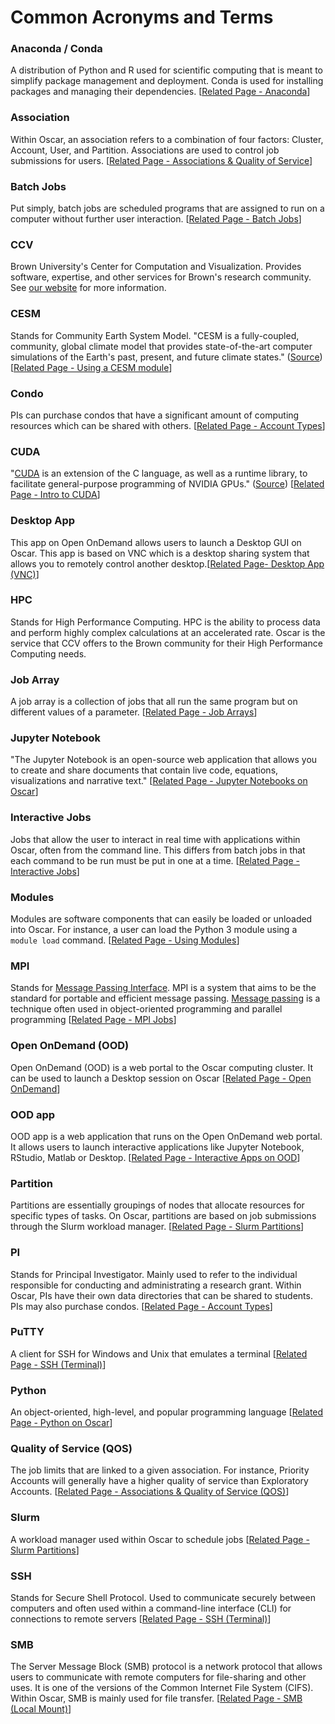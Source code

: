 # Common Acronyms and Terms

### Anaconda / Conda

A distribution of Python and R used for scientific computing that is meant to simplify package management and deployment. Conda is used for installing packages and managing their dependencies. \[[Related Page - Anaconda](https://docs.ccv.brown.edu/oscar/software/anaconda)]

### Association

Within Oscar,  an association refers to a combination of four factors: Cluster, Account, User, and Partition. Associations are used to control job submissions for users. \[[Related Page - Associations & Quality of Service](https://docs.ccv.brown.edu/oscar/accounts-on-oscar/associations-and-quality-of-service)]

### Batch Jobs

Put simply, batch jobs are scheduled programs that are assigned to run on a computer without further user interaction. \[[Related Page - Batch Jobs](https://docs.ccv.brown.edu/oscar/submitting-jobs/batch)]

### CCV

Brown University's Center for Computation and Visualization. Provides software, expertise, and other services for Brown's research community. See [our website](https://ccv.brown.edu/) for more information.

### CESM

Stands for Community Earth System Model. "CESM is a fully-coupled, community, global climate model that provides state-of-the-art computer simulations of the Earth's past, present, and future climate states." ([Source](https://www.cesm.ucar.edu/models/cesm2/)) \[[Related Page - Using a CESM module](https://docs.ccv.brown.edu/oscar/local-install/cesm)]

### Condo

PIs can purchase condos that have a significant amount of computing resources which can be shared with others. \[[Related Page - Account Types](https://docs.ccv.brown.edu/oscar/accounts-on-oscar/account-types)]

### CUDA

"[CUDA](https://developer.nvidia.com/what-cuda) is an extension of the C language, as well as a runtime library, to facilitate general-purpose programming of NVIDIA GPUs." ([Source](https://docs.ccv.brown.edu/oscar/gpu-computing/intro-to-cuda)) \[[Related Page - Intro to CUDA](https://docs.ccv.brown.edu/oscar/gpu-computing/intro-to-cuda)]

### Desktop App

This app on Open OnDemand allows users to launch a Desktop GUI on Oscar. This app is based on VNC which is a desktop sharing system that allows you to remotely control another desktop.\[[Related Page- Desktop App (VNC)](../connecting-to-oscar/open-ondemand/desktop-app-vnc.md)]

### HPC

Stands for High Performance Computing. HPC is the ability to process data and perform highly complex calculations at an accelerated rate. Oscar is the service that CCV offers to the Brown community for their High Performance Computing needs.

### Job Array

A job array is a collection of jobs that all run the same program but on different values of a parameter. \[[Related Page - Job Arrays](https://docs.ccv.brown.edu/oscar/submitting-jobs/array)]

### Jupyter Notebook

"The Jupyter Notebook is an open-source web application that allows you to create and share documents that contain live code, equations, visualizations and narrative text." \[[Related Page - Jupyter Notebooks on Oscar](https://docs.ccv.brown.edu/oscar/jupyter-notebooks/jupyter-notebooks-on-oscar-1)]

### Interactive Jobs

Jobs that allow the user to interact in real time with applications within Oscar, often from the command line. This differs from batch jobs in that each command to be run must be put in one at a time. \[[Related Page - Interactive Jobs](https://docs.ccv.brown.edu/oscar/submitting-jobs/interact)]

### Modules

Modules are software components that can easily be loaded or unloaded into Oscar. For instance, a user can load the Python 3 module using a `module load` command. \[[Related Page - Using Modules](https://docs.ccv.brown.edu/oscar/software/modules)]

### MPI

Stands for [Message Passing Interface](https://www.techopedia.com/definition/115/message-passing-interface-mpi). MPI is a system that aims to be the standard for portable and efficient message passing. [Message passing](https://www.techopedia.com/definition/3230/message-passing) is a technique often used in object-oriented programming and parallel programming \[[Related Page - MPI Jobs](https://docs.ccv.brown.edu/oscar/submitting-jobs/mpi-jobs)]

### Open OnDemand (OOD)

Open OnDemand (OOD) is a web portal to the Oscar computing cluster. It can be used to launch a Desktop session on Oscar \[[Related Page - Open OnDemand](../connecting-to-oscar/open-ondemand/)]

### OOD app

OOD app is a web application  that runs on the Open OnDemand web portal. It allows users to launch interactive applications like Jupyter Notebook, RStudio, Matlab or Desktop. \[[Related Page - Interactive Apps on OOD](../connecting-to-oscar/open-ondemand/interactive-apps-on-ood.md)]

### Partition

Partitions are essentially groupings of nodes that allocate resources for specific types of tasks. On Oscar, partitions are based on job submissions through the Slurm workload manager. \[[Related Page - Slurm Partitions](https://docs.ccv.brown.edu/oscar/submitting-jobs/slurm)]

### PI

Stands for Principal Investigator. Mainly used to refer to the individual responsible for conducting and administrating a research grant. Within Oscar, PIs have their own data directories that can be shared to students. PIs may also purchase condos. \[[Related Page - Account Types](https://docs.ccv.brown.edu/oscar/accounts-on-oscar/account-types)]

### PuTTY

A client for SSH for Windows and Unix that emulates a terminal \[[Related Page - SSH (Terminal)](https://docs.ccv.brown.edu/oscar/connecting-to-oscar/ssh)]

### Python

An object-oriented, high-level, and popular programming language \[[Related Page - Python on Oscar](https://docs.ccv.brown.edu/oscar/software/python-on-oscar)]

### Quality of Service (QOS)

The job limits that are linked to a given association. For instance, Priority Accounts will generally have a higher quality of service than Exploratory Accounts. \[[Related Page - Associations & Quality of Service (QOS)](https://docs.ccv.brown.edu/oscar/accounts-on-oscar/associations-and-quality-of-service)]

### Slurm

A workload manager used within Oscar to schedule jobs \[[Related Page - Slurm Partitions](https://docs.ccv.brown.edu/oscar/submitting-jobs/slurm)]

### SSH

Stands for Secure Shell Protocol. Used to communicate securely between computers and often used within a command-line interface (CLI) for connections to remote servers \[[Related Page  - SSH (Terminal)](https://docs.ccv.brown.edu/oscar/connecting-to-oscar/ssh)]

### SMB

The Server Message Block (SMB) protocol is a network protocol that allows users to communicate with remote computers for file-sharing and other uses. It is one of the versions of the Common Internet File System (CIFS). Within Oscar, SMB is mainly used for file transfer. \[[Related Page - SMB (Local Mount)](https://docs.ccv.brown.edu/oscar/connecting-to-oscar/cifs)]

